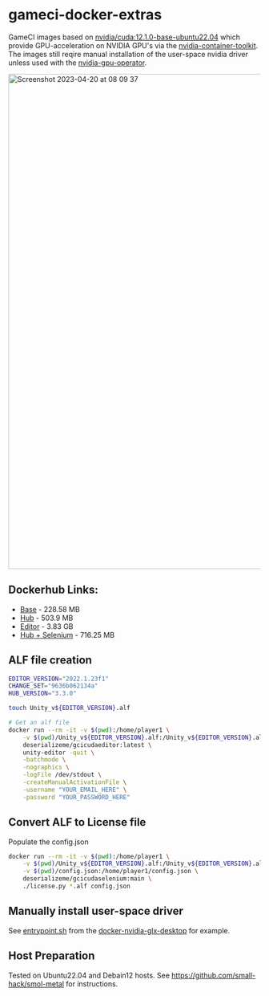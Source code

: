 # gameci-docker-extras

GameCI images based on [nvidia/cuda:12.1.0-base-ubuntu22.04](https://hub.docker.com/layers/nvidia/cuda/12.1.0-base-ubuntu22.04/images/sha256-972305a2572b3d905756c3ee60364277834d1955d7c8ff4c331e27e4dac9c5cc?context=explore) which provide GPU-acceleration on NVIDIA GPU's via the [nvidia-container-toolkit](https://docs.nvidia.com/datacenter/cloud-native/container-toolkit/overview.html). The images still reqire manual installation of the user-space nvidia driver unless used with the [nvidia-gpu-operator](https://docs.nvidia.com/datacenter/cloud-native/gpu-operator/overview.html).

<img width="986" alt="Screenshot 2023-04-20 at 08 09 37" src="https://user-images.githubusercontent.com/84841307/233273510-3e01bb58-1dd6-4e1c-9a0e-405ba8f74dbd.png">

## Dockerhub Links:

- [Base](https://hub.docker.com/repository/docker/deserializeme/gcicudabase) - 228.58 MB
- [Hub](https://hub.docker.com/repository/docker/deserializeme/gcicudahub) - 503.9 MB
- [Editor](https://hub.docker.com/repository/docker/deserializeme/gcicudaeditor) - 3.83 GB
- [Hub + Selenium](https://hub.docker.com/repository/docker/deserializeme/gcicudaselenium) - 716.25 MB

## ALF file creation

```bash
EDITOR_VERSION="2022.1.23f1"
CHANGE_SET="9636b062134a"
HUB_VERSION="3.3.0"

touch Unity_v${EDITOR_VERSION}.alf

# Get an alf file
docker run --rm -it -v $(pwd):/home/player1 \
    -v $(pwd)/Unity_v${EDITOR_VERSION}.alf:/Unity_v${EDITOR_VERSION}.alf \
    deserializeme/gcicudaeditor:latest \
    unity-editor -quit \
    -batchmode \
    -nographics \
    -logFile /dev/stdout \
    -createManualActivationFile \
    -username "YOUR_EMAIL_HERE" \
    -password "YOUR_PASSWORD_HERE" 
```

## Convert ALF to License file

Populate the config.json

```bash
docker run --rm -it -v $(pwd):/home/player1 \
    -v $(pwd)/Unity_v${EDITOR_VERSION}.alf:/Unity_v${EDITOR_VERSION}.alf \
    -v $(pwd)/config.json:/home/player1/config.json \
    deserializeme/gcicudaselenium:main \
    ./license.py *.alf config.json
```

## Manually install user-space driver

See [entrypoint.sh](https://github.com/selkies-project/docker-nvidia-glx-desktop/blob/main/entrypoint.sh) from the [docker-nvidia-glx-desktop](https://github.com/selkies-project/docker-nvidia-glx-desktop) for example.

## Host Preparation

Tested on Ubuntu22.04 and Debain12 hosts. See https://github.com/small-hack/smol-metal for instructions.


